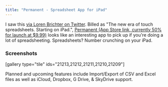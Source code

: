 ```yaml
---
title: "Permanent - Spreadsheet App for iPad"
---
```

<p>I saw this <a href="https://twitter.com/lorenb/status/306837063192412160">via Loren Brichter on Twitter</a>. Billed as "The new era of touch spreadsheets. Starting on iPad.", <a href="https://target.georiot.com/Proxy.ashx?tsid=528&GR_URL=https%253A%252F%252Fitunes.apple.com%252Fus%252Fapp%252Fpermanent-new-spreadsheet%252Fid602402480%253Fmt%253D8%2526uo%253D4%2526partnerId%253D30" target="itunes_store">Permanent (App Store link, currently 50% for launch at $9.99)</a> looks like an interesting app to pick up if you're doing a lot of spreadsheeting. Spreadsheets? Number crunching on your iPad.</p>
<h3>Screenshots</h3>
<p>[gallery type="tile" ids="21213,21212,21211,21210,21209"]</p>
<p>Planned and upcoming features include Import/Export of CSV and Excel files as well as iCloud, Dropbox, G Drive, &amp; SkyDrive support.</p>
